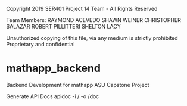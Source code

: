 Copyright 2019 SER401 Project 14 Team - All Rights Reserved

Team Members: 
RAYMOND ACEVEDO
SHAWN WEINER
CHRISTOPHER SALAZAR
ROBERT PILLITTERI
SHELTON LACY 

Unauthorized copying of this file, via any medium is strictly prohibited
Proprietary and confidential


# mathapp_backend
 Backend Development for mathapp ASU Capstone Project
 
 Generate API Docs
 apidoc -i / -o /doc